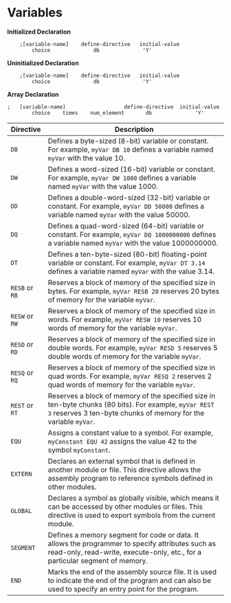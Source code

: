# Variables
**Initialized Declaration**
```assembly
    ;[variable-name]    define-directive   initial-value
        choice              db              'Y'    
```

**Uninitialized Declaration**
```assembly
    ;[variable-name]    define-directive   initial-value
        choice              db              'Y'    
```

**Array Declaration**
```assembly
;   [variable-name]                   define-directive  initial-value
        choice    times    num_element       db              'Y'    
```

| Directive       | Description                                                                                                                                                                                                                     |
|-----------------|---------------------------------------------------------------------------------------------------------------------------------------------------------------------------------------------------------------------------------|
| `DB`            | Defines a byte-sized (8-bit) variable or constant. For example, `myVar DB 10` defines a variable named `myVar` with the value 10.                                                                                              |
| `DW`            | Defines a word-sized (16-bit) variable or constant. For example, `myVar DW 1000` defines a variable named `myVar` with the value 1000.                                                                                          |
| `DD`            | Defines a double-word-sized (32-bit) variable or constant. For example, `myVar DD 50000` defines a variable named `myVar` with the value 50000.                                                                                  |
| `DQ`            | Defines a quad-word-sized (64-bit) variable or constant. For example, `myVar DQ 1000000000` defines a variable named `myVar` with the value 1000000000.                                                                          |
| `DT`            | Defines a ten-byte-sized (80-bit) floating-point variable or constant. For example, `myVar DT 3.14` defines a variable named `myVar` with the value 3.14.                                                                        |
| `RESB` or `RB`  | Reserves a block of memory of the specified size in bytes. For example, `myVar RESB 20` reserves 20 bytes of memory for the variable `myVar`.                                                                                   |
| `RESW` or `RW`  | Reserves a block of memory of the specified size in words. For example, `myVar RESW 10` reserves 10 words of memory for the variable `myVar`.                                                                                    |
| `RESD` or `RD`  | Reserves a block of memory of the specified size in double words. For example, `myVar RESD 5` reserves 5 double words of memory for the variable `myVar`.                                                                          |
| `RESQ` or `RQ`  | Reserves a block of memory of the specified size in quad words. For example, `myVar RESQ 2` reserves 2 quad words of memory for the variable `myVar`.                                                                             |
| `REST` or `RT`  | Reserves a block of memory of the specified size in ten-byte chunks (80 bits). For example, `myVar REST 3` reserves 3 ten-byte chunks of memory for the variable `myVar`.                                                         |
| `EQU`           | Assigns a constant value to a symbol. For example, `myConstant EQU 42` assigns the value 42 to the symbol `myConstant`.                                                                                                         |
| `EXTERN`        | Declares an external symbol that is defined in another module or file. This directive allows the assembly program to reference symbols defined in other modules.                                                            |
| `GLOBAL`        | Declares a symbol as globally visible, which means it can be accessed by other modules or files. This directive is used to export symbols from the current module.                                                              |
| `SEGMENT`       | Defines a memory segment for code or data. It allows the programmer to specify attributes such as read-only, read-write, execute-only, etc., for a particular segment of memory.                                                |
| `END`           | Marks the end of the assembly source file. It is used to indicate the end of the program and can also be used to specify an entry point for the program.                                                                       |